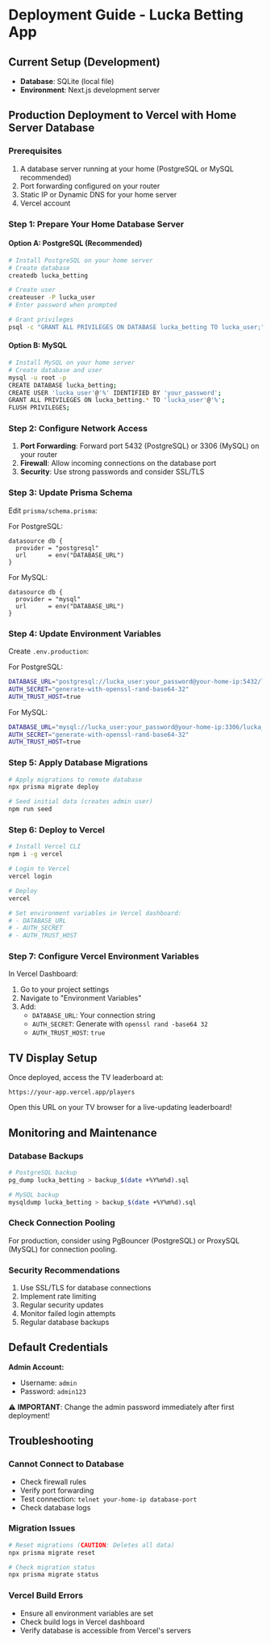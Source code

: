 # Deployment Guide - Lucka Betting App

## Current Setup (Development)
- **Database**: SQLite (local file)
- **Environment**: Next.js development server

## Production Deployment to Vercel with Home Server Database

### Prerequisites
1. A database server running at your home (PostgreSQL or MySQL recommended)
2. Port forwarding configured on your router
3. Static IP or Dynamic DNS for your home server
4. Vercel account

### Step 1: Prepare Your Home Database Server

#### Option A: PostgreSQL (Recommended)
```bash
# Install PostgreSQL on your home server
# Create database
createdb lucka_betting

# Create user
createuser -P lucka_user
# Enter password when prompted

# Grant privileges
psql -c "GRANT ALL PRIVILEGES ON DATABASE lucka_betting TO lucka_user;"
```

#### Option B: MySQL
```bash
# Install MySQL on your home server
# Create database and user
mysql -u root -p
CREATE DATABASE lucka_betting;
CREATE USER 'lucka_user'@'%' IDENTIFIED BY 'your_password';
GRANT ALL PRIVILEGES ON lucka_betting.* TO 'lucka_user'@'%';
FLUSH PRIVILEGES;
```

### Step 2: Configure Network Access
1. **Port Forwarding**: Forward port 5432 (PostgreSQL) or 3306 (MySQL) on your router
2. **Firewall**: Allow incoming connections on the database port
3. **Security**: Use strong passwords and consider SSL/TLS

### Step 3: Update Prisma Schema

Edit `prisma/schema.prisma`:

For PostgreSQL:
```prisma
datasource db {
  provider = "postgresql"
  url      = env("DATABASE_URL")
}
```

For MySQL:
```prisma
datasource db {
  provider = "mysql"
  url      = env("DATABASE_URL")
}
```

### Step 4: Update Environment Variables

Create `.env.production`:

For PostgreSQL:
```bash
DATABASE_URL="postgresql://lucka_user:your_password@your-home-ip:5432/lucka_betting"
AUTH_SECRET="generate-with-openssl-rand-base64-32"
AUTH_TRUST_HOST=true
```

For MySQL:
```bash
DATABASE_URL="mysql://lucka_user:your_password@your-home-ip:3306/lucka_betting"
AUTH_SECRET="generate-with-openssl-rand-base64-32"
AUTH_TRUST_HOST=true
```

### Step 5: Apply Database Migrations

```bash
# Apply migrations to remote database
npx prisma migrate deploy

# Seed initial data (creates admin user)
npm run seed
```

### Step 6: Deploy to Vercel

```bash
# Install Vercel CLI
npm i -g vercel

# Login to Vercel
vercel login

# Deploy
vercel

# Set environment variables in Vercel dashboard:
# - DATABASE_URL
# - AUTH_SECRET
# - AUTH_TRUST_HOST
```

### Step 7: Configure Vercel Environment Variables

In Vercel Dashboard:
1. Go to your project settings
2. Navigate to "Environment Variables"
3. Add:
   - `DATABASE_URL`: Your connection string
   - `AUTH_SECRET`: Generate with `openssl rand -base64 32`
   - `AUTH_TRUST_HOST`: `true`

## TV Display Setup

Once deployed, access the TV leaderboard at:
```
https://your-app.vercel.app/players
```

Open this URL on your TV browser for a live-updating leaderboard!

## Monitoring and Maintenance

### Database Backups
```bash
# PostgreSQL backup
pg_dump lucka_betting > backup_$(date +%Y%m%d).sql

# MySQL backup
mysqldump lucka_betting > backup_$(date +%Y%m%d).sql
```

### Check Connection Pooling
For production, consider using PgBouncer (PostgreSQL) or ProxySQL (MySQL) for connection pooling.

### Security Recommendations
1. Use SSL/TLS for database connections
2. Implement rate limiting
3. Regular security updates
4. Monitor failed login attempts
5. Regular database backups

## Default Credentials

**Admin Account:**
- Username: `admin`
- Password: `admin123`

⚠️ **IMPORTANT**: Change the admin password immediately after first deployment!

## Troubleshooting

### Cannot Connect to Database
- Check firewall rules
- Verify port forwarding
- Test connection: `telnet your-home-ip database-port`
- Check database logs

### Migration Issues
```bash
# Reset migrations (CAUTION: Deletes all data)
npx prisma migrate reset

# Check migration status
npx prisma migrate status
```

### Vercel Build Errors
- Ensure all environment variables are set
- Check build logs in Vercel dashboard
- Verify database is accessible from Vercel's servers
